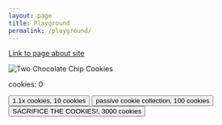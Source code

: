 ```yaml
---
layout: page
title: Playground
permalink: /playground/
---
```


[Link to page about site](https://nighthawkcoders.github.io/portfolio_2025/javascript/project/play)
<div>
    <img src="https://upload.wikimedia.org/wikipedia/commons/f/f1/2ChocolateChipCookies.jpg" alt="Two Chocolate Chip Cookies" id="cookie"/>
    <p id="counter">cookies: 0</p>
    <button id="multiplier">1.1x cookies, 10 cookies</button>
    <button id="passive">passive cookie collection, 100 cookies</button>
    <button id="sacrifice">SACRIFICE THE COOKIES!, 3000 cookies</button>
</div>
<script>
    var count = 1000;
    var bigMult = 1;
    var mult = 1;
    var passiveCount = 0;
    document.getElementById("cookie").addEventListener("click",function(){
        count += 1 * mult * bigMult;
        document.getElementById("counter").innerText = "cookies: "+count.toFixed(0).toString();
    })
    var cost = 10;
    var multButton = document.getElementById("multiplier");
     multButton.addEventListener("click",function(){
        if (count >= cost){
            count = Math.floor(count - cost);
            cost = cost * 1.5;
            mult = mult * 1.1;
            multButton.innerText = "1.1x cookies, " + Math.ceil(cost).toString() + " cookies";
            document.getElementById("counter").innerText = "cookies: "+Math.ceil(count).toString();
        }
    })
    var cost1 = 100;
    var passiveButton = document.getElementById("passive");
     passiveButton.addEventListener("click",function(){
        if (count >= cost1){
            count = Math.floor(count - cost1);
            passiveCount += 1;
            cost1 = cost1 * 1.5;
            passiveButton.innerText = "passive cookie collection, " + Math.ceil(cost1).toString() + " cookies";
            document.getElementById("counter").innerText = "cookies: "+Math.ceil(count).toString();
        }
    })
    var cost2 = 3000;
    var sacrificeButton = document.getElementById("sacrifice");
    sacrificeButton.addEventListener("click",function(){
        if (count >= cost2){
            count = 0;
            passiveCount = 0;
            mult = 1;
            bigMult = bigMult * 1.8;
            cost2 = cost2 * 2;
            sacrificeButton.innerText = "SACRIFICE THE COOKIES!, " + Math.ceil(cost2).toString() + " cookies";
            document.getElementById("counter").innerText = "cookies: "+Math.ceil(count).toString();
        }
    })
    setInterval(function(){
            count += passiveCount * bigMult;
            document.getElementById("counter").innerText = "cookies: "+Math.ceil(count).toString();
    },1000);
</script>

